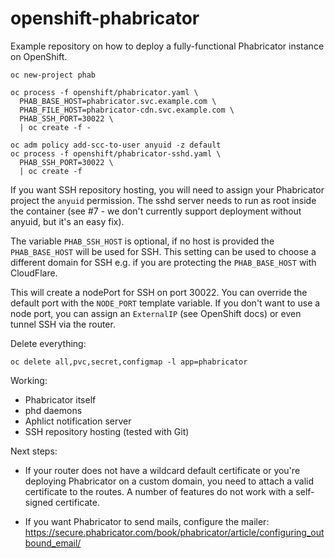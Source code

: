 # openshift-phabricator

Example repository on how to deploy a fully-functional Phabricator instance on OpenShift.

    oc new-project phab

    oc process -f openshift/phabricator.yaml \
      PHAB_BASE_HOST=phabricator.svc.example.com \
      PHAB_FILE_HOST=phabricator-cdn.svc.example.com \
      PHAB_SSH_PORT=30022 \
      | oc create -f -
      
    oc adm policy add-scc-to-user anyuid -z default
    oc process -f openshift/phabricator-sshd.yaml \
      PHAB_SSH_PORT=30022 \
      | oc create -f      

If you want SSH repository hosting, you will need to assign your Phabricator project
the `anyuid` permission. The sshd server needs to run as root inside the container
(see #7 - we don't currently support deployment without anyuid, but it's an easy fix).

The variable `PHAB_SSH_HOST` is optional, if no host is provided the
`PHAB_BASE_HOST` will be used for SSH. This setting can be used to choose a
different domain for SSH e.g. if you are protecting the `PHAB_BASE_HOST` with CloudFlare.

This will create a nodePort for SSH on port 30022. You can override the default port
with the `NODE_PORT` template variable. If you don't want to use a node port, you can
assign an `ExternalIP` (see OpenShift docs) or even tunnel SSH via the router.

Delete everything:

    oc delete all,pvc,secret,configmap -l app=phabricator

Working:

  - Phabricator itself
  - phd daemons
  - Aphlict notification server
  - SSH repository hosting (tested with Git)

Next steps:

  - If your router does not have a wildcard default certificate 
    or you're deploying Phabricator on a custom domain, you need to
    attach a valid certificate to the routes. A number of features
    do not work with a self-signed certificate.

  - If you want Phabricator to send mails, configure the mailer:
    https://secure.phabricator.com/book/phabricator/article/configuring_outbound_email/

